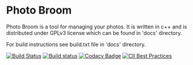# Photo Broom

Photo Broom is a tool for managing your photos.
It is written in c++ and is distributed under GPLv3 license which can be found in 'docs' directory.

For build instructions see build.txt file in 'docs' directory.

[![Build Status](https://travis-ci.org/Kicer86/photobroom.svg?branch=master)](https://travis-ci.org/Kicer86/photobroom) 
[![Build status](https://ci.appveyor.com/api/projects/status/eftrokfd2kkd3sa6?svg=true)](https://ci.appveyor.com/project/Kicer86/photobroom)
[![Codacy Badge](https://api.codacy.com/project/badge/Grade/2bd8b5b8954e4058875dbd0aafdd29a5)](https://www.codacy.com/app/kicer86/photobroom?utm_source=github.com&amp;utm_medium=referral&amp;utm_content=Kicer86/photobroom&amp;utm_campaign=Badge_Grade)
[![CII Best Practices](https://bestpractices.coreinfrastructure.org/projects/1219/badge)](https://bestpractices.coreinfrastructure.org/projects/1219)
